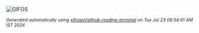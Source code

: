 <div align="justify">
<picture>
    <source media="(prefers-color-scheme: dark)" srcset="https://i.ibb.co/rf9Z4Tx/output-gif.gif">
    <source media="(prefers-color-scheme: light)" srcset="https://i.ibb.co/rf9Z4Tx/output-gif.gif">
    <img alt="GIFOS" src="https://i.ibb.co/rf9Z4Tx/output-gif.gif">
</picture>

<sub><i>Generated automatically using [x0rzavi/github-readme-terminal](https://github.com/x0rzavi/github-readme-terminal) on Tue Jul 23 06:54:01 AM IST 2024</i></sub>

<!-- <details>
<summary>More details</summary>

</details> -->
</div>

<!-- Image deletion URL: https://ibb.co/YTgtpYc/99b4bc28e7874ffdfa029a7d7d68ffca -->